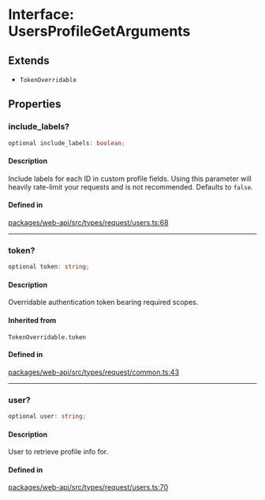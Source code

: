 # Interface: UsersProfileGetArguments

## Extends

- `TokenOverridable`

## Properties

### include\_labels?

```ts
optional include_labels: boolean;
```

#### Description

Include labels for each ID in custom profile fields.
Using this parameter will heavily rate-limit your requests and is not recommended. Defaults to `false`.

#### Defined in

[packages/web-api/src/types/request/users.ts:68](https://github.com/slackapi/node-slack-sdk/blob/7b348598b763c2b7545d1042b5f0429775cfa62c/packages/web-api/src/types/request/users.ts#L68)

***

### token?

```ts
optional token: string;
```

#### Description

Overridable authentication token bearing required scopes.

#### Inherited from

`TokenOverridable.token`

#### Defined in

[packages/web-api/src/types/request/common.ts:43](https://github.com/slackapi/node-slack-sdk/blob/7b348598b763c2b7545d1042b5f0429775cfa62c/packages/web-api/src/types/request/common.ts#L43)

***

### user?

```ts
optional user: string;
```

#### Description

User to retrieve profile info for.

#### Defined in

[packages/web-api/src/types/request/users.ts:70](https://github.com/slackapi/node-slack-sdk/blob/7b348598b763c2b7545d1042b5f0429775cfa62c/packages/web-api/src/types/request/users.ts#L70)
